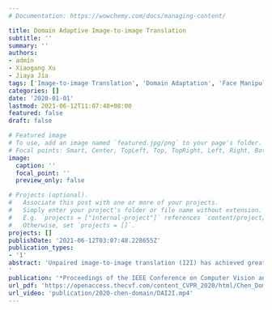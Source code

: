 ```yaml
---
# Documentation: https://wowchemy.com/docs/managing-content/

title: Domain Adaptive Image-to-image Translation
subtitle: ''
summary: ''
authors:
- admin
- Xiaogang Xu
- Jiaya Jia
tags: ['Image-to-image Translation', 'Domain Adaptation', 'Face Manipulation', 'Generative Adversarial Networks']
categories: []
date: '2020-01-01'
lastmod: 2021-06-12T11:07:48+08:00
featured: false
draft: false

# Featured image
# To use, add an image named `featured.jpg/png` to your page's folder.
# Focal points: Smart, Center, TopLeft, Top, TopRight, Left, Right, BottomLeft, Bottom, BottomRight.
image:
  caption: ''
  focal_point: ''
  preview_only: false

# Projects (optional).
#   Associate this post with one or more of your projects.
#   Simply enter your project's folder or file name without extension.
#   E.g. `projects = ["internal-project"]` references `content/project/deep-learning/index.md`.
#   Otherwise, set `projects = []`.
projects: []
publishDate: '2021-06-12T03:07:48.228655Z'
publication_types:
- '1'
abstract: 'Unpaired image-to-image translation (I2I) has achieved great success in various applications. However, its generalization capacity is still an open question. In this paper, we show that existing I2I models do not generalize well for samples outside the training domain. The cause is twofold. First, an I2I model may not work well when testing samples are beyond its valid input domain. Second, results could be unreliable if the expected output is far from what the model is trained. To deal with these issues, we propose the Domain Adaptive Image-To-Image translation (DAI2I) framework that adapts an I2I model for out-of-domain samples. Our framework introduces two sub-modules -- one maps testing samples to the valid input domain of the I2I model, and the other transforms the output of I2I model to expected results. Extensive experiments manifest that our framework improves the capacity of existing I2I models, allowing them to handle samples that are distinctively different from their primary targets.
'
publication: '*Proceedings of the IEEE Conference on Computer Vision and Pattern Recognition*'
url_pdf: 'https://openaccess.thecvf.com/content_CVPR_2020/html/Chen_Domain_Adaptive_Image-to-Image_Translation_CVPR_2020_paper.html'
url_video: 'publication/2020-chen-domain/DAI2I.mp4'
---
```

